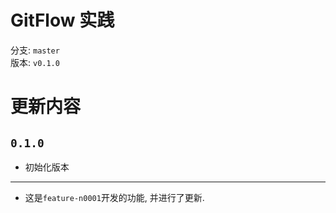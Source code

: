 # GitFlow 实践
分支: `master`  
版本: `v0.1.0`

# 更新内容
## `0.1.0`
- 初始化版本

------------
- 这是`feature-n0001`开发的功能, 并进行了更新.
